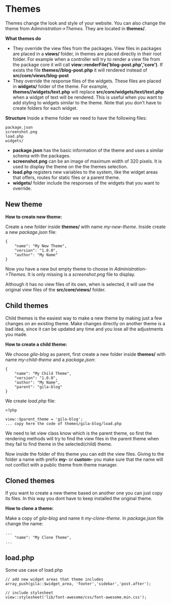 
# Themes

Themes change the look and style of your website. You can also change the theme from *Administration->Themes*. They are located in **themes/**.

**What themes do**
- They override the view files from the packages. View files in packages are placed in a **views/** folder, in themes are placed directly in their root folder. For example when a controller will try to render a view file from the package core it will call **view::renderFile('blog-post.php','core')**. If exists the file **themes/<selected-theme>/blog-post.php** it will rendered instead of **src/core/views/blog-post**
- They override the response files of the widgets. These files are placed in **widgets/** folder of the theme. For example, **themes/<selected-theme>/widgets/text.php** will replace **src/core/widgets/text/text.php** when a widget of text will be rendered. This is useful when you want to add styling to widgets similar to the theme. Note that you don't have to create folders for each widget.

**Structure**
Inside a theme folder we need to have the following files:
```
package.json
screenshot.png
load.php
widgets/
```  
- **package.json** has the basic information of the theme and uses a similar schema with the packages.
- **screenshot.png** can be an image of maximum width of 320 pixels. It is used to display the theme on the the themes selection.
- **load.php** registers new variables to the system, like the widget areas that offers, routes for static files or a parent theme.
- **widgets/** folder include the responses of the widgets that you want to override.

## New theme
**How to create new theme:**

Create a new folder inside **themes/** with name *my-new-theme*. Inside create a new *package.json* file:
```
{
    "name": "My New Theme",
    "version": "1.0.0",
    "author": "My Name"
}
```
Now you have a new but empty theme to choose in *Administration->Themes*. It is only missing is a *screenshot.png* file to display.

Although it has no view files of its own, when is selected, it will use the original view files of the **src/core/views/** folder.


## Child themes

Child themes is the easiest way to make a new theme by making just a few changes on an existing theme. Make changes directly on another theme is a bad idea, since it can be updated any time and you lose all the adjustments you made.

**How to create a child theme:**

We choose *gila-blog* as parent, first create a new folder inside **themes/** with name *my-child-theme* and a *package.json*:
```
{
    "name": "My Child Theme",
    "version": "1.0.0",
    "author": "My Name",
    "parent": "gila-blog"
}
```
We create *load.php* file:
```
<?php

view::$parent_theme = 'gila-blog';
... copy here the code of themes/gila-blog/load.php
```
We need to let view class know which is the parent theme, so first the rendering methods will try to find the view files in the parent theme when they fail to find theme in the selected(child) theme.

Now inside the folder of this theme you can edit the view files. Giving to the folder a name with prefix **my-** or **custom-** you make sure that the name will not conflict with a public theme from theme manager.

## Cloned themes

If you want to create a new theme based on another one you can just copy its files. In this way you dont have to keep installed the original theme.

**How to clone a theme:**

Make a copy of *gila-blog* and name it *my-clone-theme*. In *package.json* file change the name:
```
...
    "name": "My Clone Theme",
...
```

## load.php

Some use case of load.php
```
// add new widget areas that theme includes
array_push(gila::$widget_area, 'footer','sidebar','post.after');

// include stylesheet
view::stylesheet('lib/font-awesome/css/font-awesome.min.css');

```
